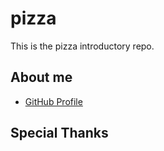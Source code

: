 # pizza

This is the pizza introductory repo.

## About me

* [GitHub Profile](https://github.com/Henryvichen/)

## Special Thanks

